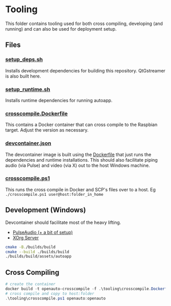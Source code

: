 # Tooling

This folder contains tooling used for both cross compiling, developing (and running) and can also be used for deployment setup.


## Files

### [setup_deps.sh](./setup_deps.sh)
Installs development dependencies for building this repository. QtGstreamer is also built here.


### [setup_runtime.sh](./setup_deps.sh)
Installs runtime dependencies for running autoapp.


### [crosscompile.Dockerfile](./crosscompile.Dockerfile)
This contains a Docker container that can cross compile to the Raspbian target. Adjust the version as necessary.


### [devcontainer.json](../.devcontainer/devcontainer.json)
The devcontainer image is built using the [Dockerfile](../.devcontainer/Dockerfile) that just runs the dependencies and runtime installations. This should also facilitate piping audio (via Pulse) and video (via X) out to the host Windows machine.


### [crosscompile.ps1](./crosscompile.ps1)
This runs the cross compile in Docker and SCP's files over to a host. Eg `./crosscompile.ps1 user@host:folder_in_home`


## Development (Windows)
Devcontainer should facilitate most of the heavy lifting.

- [PulseAudio (+ a bit of setup)](https://github.com/microsoft/WSL/issues/5816#issuecomment-682242686)
- [XOrg Server](https://github.com/marchaesen/vcxsrv)


```bash
cmake -B./builds/build
cmake --build ./builds/build
./builds/build/assets/autoapp
```


## Cross Compiling
```powershell
# create the container
docker build -t openauto-crosscompile -f .\tooling\crosscompile.Dockerfile .
# cross compile and copy to host:folder
.\tooling\crosscompile.ps1 openauto:openauto
```
